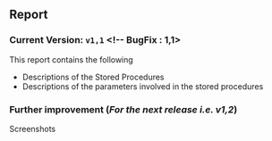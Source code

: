 ## Report

### Current Version: `v1,1` <!-- BugFix : 1,1>

This report contains the following  
- Descriptions of the Stored Procedures
- Descriptions of the parameters involved in the stored procedures


### Further improvement (_For the next release i.e. v1,2_)
Screenshots
